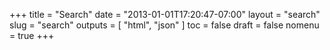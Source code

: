 +++
title = "Search"
date = "2013-01-01T17:20:47-07:00"
layout = "search"
slug = "search"
outputs = [ "html", "json" ]
toc = false
draft = false
nomenu = true
+++
